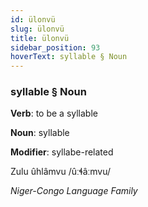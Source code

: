 ```yaml
---
id: ülonvü
slug: ülonvü
title: ülonvü
sidebar_position: 93
hoverText: syllable § Noun
---
```


### syllable § Noun

**Verb**: to be a syllable

**Noun**: syllable

**Modifier**: syllabe-related

Zulu ûhlâmvu /ûːɬâːmvu/

*Niger-Congo Language Family*